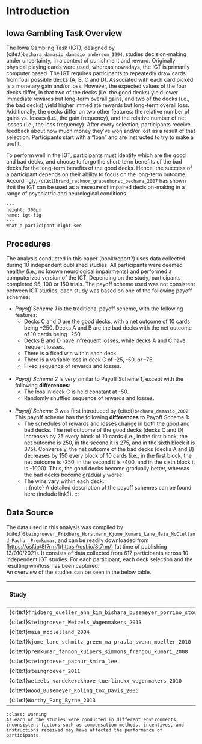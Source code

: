 # Introduction

## Iowa Gambling Task Overview

The Iowa Gambling Task (IGT), designed by {cite:t}`bechara_damasio_damasio_anderson_1994`, studies decision-making under uncertainty, in a context of punishment and reward. Originally physical playing cards were used, whereas nowadays, the IGT is primarily computer based. The IGT requires participants to repeatedly draw cards from four possible decks (A, B, C and D). Associated with each card picked is a monetary gain and/or loss. However, the expected values of the four decks differ, in that two of the decks (i.e. the good decks) yield lower immediate rewards but long-term overall gains, and two of the decks (i.e., the bad decks) yield higher immediate rewards but long-term overall loss. Additionally, the decks differ on two other features: the relative number of gains vs. losses (i.e., the gain frequency), and the relative number of net losses (i.e., the loss frequency). After every selection, participants receive feedback about how much money they’ve won and/or lost as a result of that selection. Participants start with a “loan” and are instructed to try to make a profit. 

To perform well in the IGT, participants must identify which are the good and bad decks, and choose to forgo the short-term benefits of the bad decks for the long-term benefits of the good decks. Hence, the success of a participant depends on their ability to focus on the long-term outcome. Accordingly, {cite:t}`brand_recknor_grabenhorst_bechara_2007` has shown that the IGT can be used as a measure of impaired decision-making in a range of psychiatric and neurological conditions. 

```{figure} ./igt_screenshot.jpg
---
height: 300px
name: igt-fig
---
What a participant might see
```

## Procedures

The analysis conducted in this paper (book/report?) uses data collected during 10 independent published studies. All participants were deemed healthy (i.e., no known neurological impairments) and performed a computerized version of the IGT. Depending on the study, participants completed 95, 100 or 150 trials. The payoff scheme used was not consistent between IGT studies, each study was based on one of the following payoff schemes:

* *Payoff Scheme 1* is the traditional payoff scheme, with the following features:
	* Decks C and D are the good decks, with a net outcome of 10 cards being +250. Decks A and B are the bad decks with the net outcome of 10 cards being -250.
	* Decks B and D have infrequent losses, while decks A and C have frequent losses.
	* There is a fixed win within each deck.
	* There is a variable loss in deck C of -25, -50, or -75.
	* Fixed sequence of rewards and losses.  
&nbsp;
* *Payoff Scheme 2* is very similar to Payoff Scheme 1, except with the following **differences**:
	* The loss in deck C is held constant at -50.
	* Randomly shuffled sequence of rewards and losses.  
&nbsp;
* *Payoff Scheme 3* was first introduced by {cite:t}`bechara_damasio_2002`. This payoff scheme has the following **differences** to Payoff Scheme 1:
	* The schedules of rewards and losses change in both the good and bad decks. The net outcome of the good decks (decks C and D) increases by 25 every block of 10 cards (i.e., in the first block, the net outcome is 250, in the second it is 275, and in the sixth block it is 375). Conversely, the net outcome of the bad decks (decks A and B) decreases by 150 every block of 10 cards (i.e., in the first block, the net outcome is -250, in the second it is -400, and in the sixth block it is -1000). Thus, the good decks become gradually better, whereas the bad decks become gradually worse.
	* The wins vary within each deck.  
:::{note}
A detailed description of the payoff schemes can be found here (include link?).
:::


## Data Source

The data used in this analysis was compiled by {cite:t}`Steingroever_Fridberg_Horstmann_Kjome_Kumari_Lane_Maia_McClelland_Pachur_Premkumar`, and can be readily downloaded from [https://osf.io/8t7rm/](https://osf.io/8t7rm/) (at time of publishing 13/010/2021). It consists of data collected from 617 participants across 10 independent IGT studies. For each participant, each deck selection and the resulting win/loss has been captured.  
An overview of the studies can be seen in the below table.



| Study | Number of Participants | Number of Trials | Payoff |
| :- | :- | :- | :- |
| {cite:t}`fridberg_queller_ahn_kim_bishara_busemeyer_porrino_stout_2010` | 15 | 95 | 1 |
| {cite:t}`Steingroever_Wetzels_Wagenmakers_2013` | 162 | 100 | 2 |
| {cite:t}`maia_mcclelland_2004` | 19 | 100 | 3 |
| {cite:t}`kjome_lane_schmitz_green_ma_prasla_swann_moeller_2010` | 40 | 100 | 1 |
| {cite:t}`premkumar_fannon_kuipers_simmons_frangou_kumari_2008` | 25 | 100 | 3 |
| {cite:t}`steingroever_pachur_šmíra_lee` | 70 | 100 | 2 |
| {cite:t}`steingroever_2011` | 57 | 150 | 2 |
| {cite:t}`wetzels_vandekerckhove_tuerlinckx_wagenmakers_2010` | 41 | 150 | 2 |
| {cite:t}`Wood_Busemeyer_Koling_Cox_Davis_2005` | 153 | 100 | 3 |
| {cite:t}`Worthy_Pang_Byrne_2013` | 35 | 100 | 1 |

```{admonition} Caveat
:class: warning
As each of the studies were conducted in different environments, inconsistent factors such as compensation methods, incentives, and instructions received may have affected the performance of participants.
```


